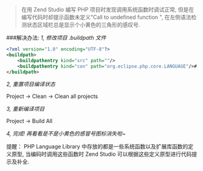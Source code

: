 <!--
author: yaoxiaofeng
head: http://pingodata.qiniudn.com/jockchou-avatar.jpg
date: 2016-01-21
title: 关于 zend studio 中有些php 内置函数没有提示，或是有‘小黄色感叹号’
tags: zend studio
category: zend studio
status: publish
summary: 在用 Zend Studio 编写 PHP 项目时发现调用系统函数时调试正常, 但是在编写代码时却提示函数未定义"Call to undefined function ", 在左侧语法检测状态区域栏总是显示个小黄色的三角形的感叹号.
-->
>在用 Zend Studio 编写 PHP 项目时发现调用系统函数时调试正常, 但是在编写代码时却提示函数未定义"Call to undefined function ", 在左侧语法检测状态区域栏总是显示个小黄色的三角形的感叹号.


###解决办法:
_1, 修改项目 .buildpath 文件_
```xml
<?xml version="1.0" encoding="UTF-8"?> 
<buildpath> 
    <buildpathentry kind="src" path=""/> 
    <buildpathentry kind="con" path="org.eclipse.php.core.LANGUAGE"/># 新增一句 kind="con" 
</buildpath>
```
_2, 重置项目编译状态_

Project -> Clean -> Clean all projects

_3, 重新编译项目_

Project -> Build All

_4, 完成! 再看看是不是小黄色的感冒号图标消失啦~_

提醒： PHP Language Library 中存放的都是一些系统函数以及扩展库函数的定义原型, 当编码时调用这些函数时 Zend Studio 可以根据这些定义原型进行代码提示及补全.